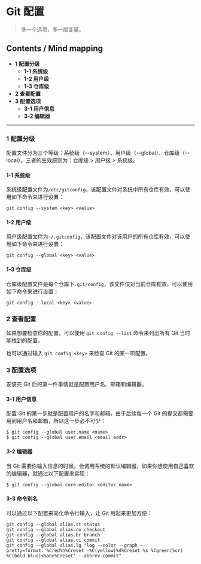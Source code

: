 # Git 配置
> 多一个选项，多一层变量。

## Contents / Mind mapping
- **1 配置分级**
  - **1-1 系统级**
  - **1-2 用户级**
  - **1-3 仓库级**
- **2 查看配置**
- **3 配置选项**
  - **3-1 用户信息**
  - **3-2 编辑器**

---

### 1 配置分级

配置文件分为三个等级：系统级（--system）、用户级（--global）、仓库级（--local）。三者的生效原则为：仓库级 > 用户级 > 系统级。

#### 1-1 系统级

系统级配置文件为`/etc/gitconfig`，该配置文件对系统中所有仓库有效，可以使用如下命令来进行设置：
```
git config --system <key> <value>
```

#### 1-2 用户级

用户级配置文件为`~/.gitconfig`，该配置文件对该用户的所有仓库有效，可以使用如下命令来进行设置：
```
git config --global <key> <value>
```

#### 1-3 仓库级

仓库级配置文件是每个仓库下`.git/config`，该文件仅对当前仓库有效，可以使用如下命令来进行设置：
```
git config --local <key> <value>
```



### 2 查看配置

如果想要检查你的配置，可以使用 `git config --list` 命令来列出所有 Git 当时能找到的配置。

也可以通过输入 `git config <key>` 来检查 Git 的某一项配置。



### 3 配置选项

安装完 Git 后的第一件事情就是配置用户名、邮箱和编辑器。

#### 3-1 用户信息 

配置 Git 的第一步就是配置用户的名字和邮箱，由于后续每一个 Git 的提交都需要用到用户名和邮箱，所以这一步必不可少：
```
$ git config --global user.name <name>
$ git config --global user.email <email addr>
```

#### 3-2 编辑器

当 Git 需要你输入信息的时候，会调用系统的默认编辑器，如果你想使用自己喜欢的编辑器，就通过以下配置来实现：
```
$ git config --global core.editor <editor name>
```

#### 3-3 命令别名

可以通过以下配置来简化命令行输入，让 Git 用起来更加方便：
```
git config --global alias.st status
git config --global alias.co checkout
git config --global alias.br branch
git config --global alias.ci commit
git config --global alias.lg "log --color --graph --pretty=format:'%Cred%h%Creset -%C(yellow)%d%Creset %s %Cgreen(%cr) %C(bold blue)<%an>%Creset' --abbrev-commit"
```
